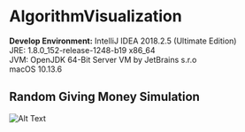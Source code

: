 # AlgorithmVisualization

**Develop Environment:**
IntelliJ IDEA 2018.2.5 (Ultimate Edition)<br />
JRE: 1.8.0_152-release-1248-b19 x86_64<br />
JVM: OpenJDK 64-Bit Server VM by JetBrains s.r.o<br />
macOS 10.13.6<br />

## Random Giving Money Simulation
![Alt Text](https://github.com/yinliren/AlgorithmVisualization/blob/master/src/RandomMoneyGiving/RandomGivingMoney.gif)
